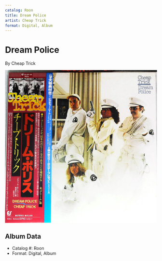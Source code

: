 ```yaml
---
catalog: Roon
title: Dream Police
artist: Cheap Trick
format: Digital, Album
---
```


# Dream Police

By Cheap Trick

![](../../assets/albumcovers/Cheap_Trick-Dream_Police.png)

## Album Data

- Catalog #: Roon
- Format: Digital, Album

